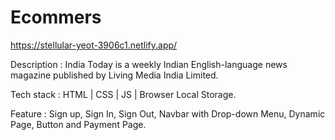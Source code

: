 # Ecommers

https://stellular-yeot-3906c1.netlify.app/

Description : India Today is a weekly Indian English-language news magazine published by Living Media India Limited.

Tech stack : HTML | CSS | JS | Browser Local Storage.

Feature : Sign up, Sign In, Sign Out, Navbar with Drop-down Menu, Dynamic Page, Button and Payment Page.
